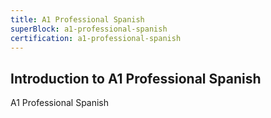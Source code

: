 ```yaml
---
title: A1 Professional Spanish
superBlock: a1-professional-spanish
certification: a1-professional-spanish
---
```


## Introduction to A1 Professional Spanish

A1 Professional Spanish
